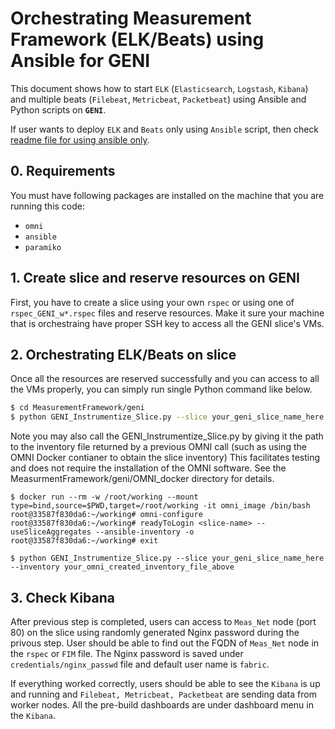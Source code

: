 # Orchestrating Measurement Framework (ELK/Beats) using Ansible for GENI

This document shows how to start `ELK` (`Elasticsearch`, `Logstash`, `Kibana`) and multiple beats (`Filebeat`, `Metricbeat`, `Packetbeat`) using Ansible and Python scripts on **`GENI`**.

If user wants to deploy `ELK` and `Beats` only using `Ansible` script, then check [readme file for using ansible only](./README_AnsibleOnly.md).

## 0. Requirements

You must have following packages are installed on the machine that you are running this code:

- `omni`
- `ansible`
- `paramiko`

## 1. Create slice and reserve resources on GENI

First, you have to create a slice using your own `rspec` or using one of `rspec_GENI_w*.rspec` files and reserve resources. Make it sure your machine that is orchestraing have proper SSH key to access all the GENI slice's VMs.

## 2. Orchestrating ELK/Beats on slice

Once all the resources are reserved successfully and you can access to all the VMs properly, you can simply run single Python command like below.

```bash
$ cd MeasurementFramework/geni
$ python GENI_Instrumentize_Slice.py --slice your_geni_slice_name_here
```

Note you may also call the GENI_Instrumentize_Slice.py by giving it the path to the inventory file returned by a previous OMNI call (such as using the OMNI Docker contianer to obtain the slice inventory) This facilitates testing and does not require the installation of the OMNI software. See the MeasurmentFramework/geni/OMNI_docker directory for details.

```
$ docker run --rm -w /root/working --mount type=bind,source=$PWD,target=/root/working -it omni_image /bin/bash
root@33587f830da6:~/working# omni-configure
root@33587f830da6:~/working# readyToLogin <slice-name> --useSliceAggregates --ansible-inventory -o
root@33587f830da6:~/working# exit

$ python GENI_Instrumentize_Slice.py --slice your_geni_slice_name_here --inventory your_omni_created_inventory_file_above
```

## 3. Check Kibana

After previous step is completed, users can access to `Meas_Net` node (port 80) on the slice using randomly generated Nginx password during the privous step. User should be able to find out the FQDN of `Meas_Net` node in the `rspec` or `FIM` file. The Nginx password is saved under `credentials/nginx_passwd` file and default user name is `fabric`.

If everything worked correctly, users should be able to see the `Kibana` is up and running and `Filebeat, Metricbeat, Packetbeat` are sending data from worker nodes. All the pre-build dashboards are under dashboard menu in the `Kibana`.
